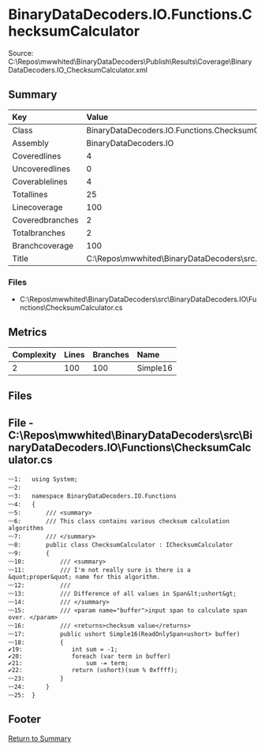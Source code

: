 ﻿
# BinaryDataDecoders.IO.Functions.ChecksumCalculator
Source: C:\Repos\mwwhited\BinaryDataDecoders\Publish\Results\Coverage\BinaryDataDecoders.IO_ChecksumCalculator.xml

## Summary

| Key                  | Value                                                            |
| :------------------- | :--------------------------------------------------------------- |
| Class                | BinaryDataDecoders.IO.Functions.ChecksumCalculator           | 
| Assembly             | BinaryDataDecoders.IO                                        | 
| Coveredlines         | 4                                                            | 
| Uncoveredlines       | 0                                                            | 
| Coverablelines       | 4                                                            | 
| Totallines           | 25                                                           | 
| Linecoverage         | 100                                                          | 
| Coveredbranches      | 2                                                            | 
| Totalbranches        | 2                                                            | 
| Branchcoverage       | 100                                                          | 
| Title                | C:\Repos\mwwhited\BinaryDataDecoders\src\..\src\BinaryDataDe | 

### Files
 * C:\Repos\mwwhited\BinaryDataDecoders\src\BinaryDataDecoders.IO\Functions\ChecksumCalculator.cs

## Metrics

| Complexity | Lines | Branches | Name                                          |
| :--------- | :---- | :------- | :-------------------------------------------- |
| 2          | 100   | 100      | Simple16 | 
## Files

## File - C:\Repos\mwwhited\BinaryDataDecoders\src\BinaryDataDecoders.IO\Functions\ChecksumCalculator.cs

```CSharp
〰1:   using System;
〰2:   
〰3:   namespace BinaryDataDecoders.IO.Functions
〰4:   {
〰5:       /// <summary>
〰6:       /// This class contains various checksum calculation algorithms
〰7:       /// </summary>
〰8:       public class ChecksumCalculator : IChecksumCalculator
〰9:       {
〰10:          /// <summary>
〰11:          /// I'm not really sure is there is a &quot;proper&quot; name for this algorithm.
〰12:          ///
〰13:          /// Difference of all values in Span&lt;ushort&gt;
〰14:          /// </summary>
〰15:          /// <param name="buffer">input span to calculate span over. </param>
〰16:          /// <returns>checksum value</returns>
〰17:          public ushort Simple16(ReadOnlySpan<ushort> buffer)
〰18:          {
✔19:              int sum = -1;
✔20:              foreach (var term in buffer)
✔21:                  sum -= term;
✔22:              return (ushort)(sum % 0xffff);
〰23:          }
〰24:      }
〰25:  }

```
## Footer 
[Return to Summary](Summary.md)

